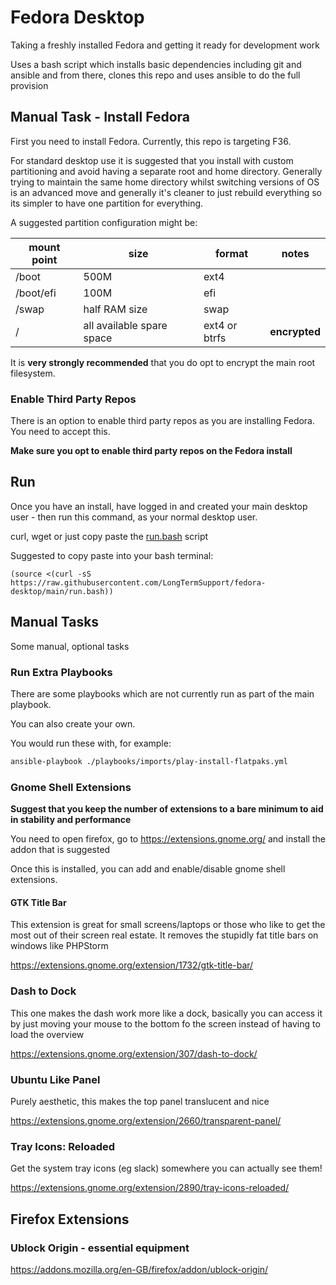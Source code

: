 # Fedora Desktop

Taking a freshly installed Fedora and getting it ready for development work

Uses a bash script which installs basic dependencies including git and ansible and from there, clones this repo and uses ansible to do the full provision

## Manual Task - Install Fedora

First you need to install Fedora. Currently, this repo is targeting F36.

For standard desktop use it is suggested that you install with custom partitioning and avoid having a separate root and home directory. Generally trying to maintain the same home directory whilst switching versions of OS is an advanced move and generally it's cleaner to just rebuild everything so its simpler to have one partition for everything.

A suggested partition configuration might be:

| mount point | size | format | notes         |
|-------------|------|--------|---------------|
| /boot     | 500M | ext4 |               |
| /boot/efi | 100M | efi |               |
| /swap     | half RAM size | swap |               |
| /         | all available spare space| ext4 or btrfs | **encrypted** |


It is **very strongly recommended** that you do opt to encrypt the main root filesystem.

### Enable Third Party Repos
There is an option to enable third party repos as you are installing Fedora. You need to accept this.

**Make sure you opt to enable third party repos on the Fedora install**



## Run

Once you have an install, have logged in and created your main desktop user - then run this command, as your normal desktop user.

curl, wget or just copy paste the [run.bash](./run.bash) script

Suggested to copy paste into your bash terminal:

```
(source <(curl -sS https://raw.githubusercontent.com/LongTermSupport/fedora-desktop/main/run.bash))
```

## Manual Tasks

Some manual, optional tasks

### Run Extra Playbooks

There are some playbooks which are not currently run as part of the main playbook.

You can also create your own.

You would run these with, for example:

```bash
ansible-playbook ./playbooks/imports/play-install-flatpaks.yml
```

### Gnome Shell Extensions

**Suggest that you keep the number of extensions to a bare minimum to aid in stability and performance**

You need to open firefox, go to https://extensions.gnome.org/ and install the addon that is suggested

Once this is installed, you can add and enable/disable gnome shell extensions.

#### GTK Title Bar
This extension is great for small screens/laptops or those who like to get the most out of their screen real estate.
It removes the stupidly fat title bars on windows like PHPStorm

https://extensions.gnome.org/extension/1732/gtk-title-bar/

### Dash to Dock

This one makes the dash work more like a dock, basically you can access it by just moving your mouse to the bottom fo the screen instead of having to load the overview

https://extensions.gnome.org/extension/307/dash-to-dock/

### Ubuntu Like Panel

Purely aesthetic, this makes the top panel translucent and nice

https://extensions.gnome.org/extension/2660/transparent-panel/

### Tray Icons: Reloaded

Get the system tray icons (eg slack) somewhere you can actually see them!

https://extensions.gnome.org/extension/2890/tray-icons-reloaded/

## Firefox Extensions

### Ublock Origin - essential equipment
https://addons.mozilla.org/en-GB/firefox/addon/ublock-origin/
